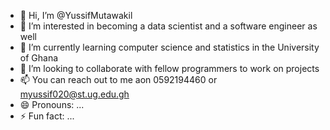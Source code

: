 - 👋 Hi, I’m @YussifMutawakil
- 👀 I’m interested in becoming a data scientist and a software engineer as well
- 🌱 I’m currently learning computer science and statistics in the University of Ghana
- 💞️ I’m looking to collaborate with fellow programmers to work on projects
- 📫 You can reach out to me aon 0592194460 or myussif020@st.ug.edu.gh
- 😄 Pronouns: ...
- ⚡ Fun fact: ...

<!---
YussifMutawakil/YussifMutawakil is a ✨ special ✨ repository because its `README.md` (this file) appears on your GitHub profile.
You can click the Preview link to take a look at your changes.
--->
